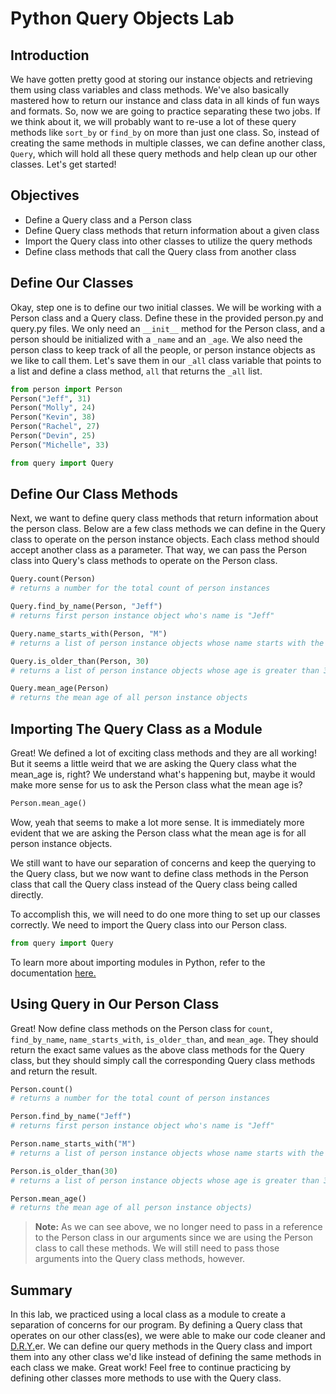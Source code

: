 
# Python Query Objects Lab

## Introduction

We have gotten pretty good at storing our instance objects and retrieving them using class variables and class methods. We've also basically mastered how to return our instance and class data in all kinds of fun ways and formats. So, now we are going to practice separating these two jobs. If we think about it, we will probably want to re-use a lot of these query methods like `sort_by` or `find_by` on more than just one class. So, instead of creating the same methods in multiple classes, we can define another class, `Query`, which will hold all these query methods and help clean up our other classes. Let's get started!

## Objectives
* Define a Query class and a Person class
* Define Query class methods that return information about a given class
* Import the Query class into other classes to utilize the query methods
* Define class methods that call the Query class from another class

## Define Our Classes

Okay, step one is to define our two initial classes. We will be working with a Person class and a Query class. Define these in the provided person.py and query.py files. We only need an `__init__` method for the Person class, and a person should be initialized with a `_name` and an `_age`. We also need the person class to keep track of all the people, or person instance objects as we like to call them. Let's save them in our `_all` class variable that points to a list and define a class method, `all` that returns the `_all` list.


```python
from person import Person
Person("Jeff", 31)
Person("Molly", 24)
Person("Kevin", 38)
Person("Rachel", 27)
Person("Devin", 25)
Person("Michelle", 33)
```


```python
from query import Query
```

## Define Our Class Methods 
Next, we want to define query class methods that return information about the person class. Below are a few class methods we can define in the Query class to operate on the person instance objects.  Each class method should accept another class as a parameter.  That way, we can pass the Person class into Query's class methods to operate on the Person class.


```python
Query.count(Person) 
# returns a number for the total count of person instances
```


```python
Query.find_by_name(Person, "Jeff") 
# returns first person instance object who's name is "Jeff"
```


```python
Query.name_starts_with(Person, "M") 
# returns a list of person instance objects whose name starts with the letter 'M'
```


```python
Query.is_older_than(Person, 30) 
# returns a list of person instance objects whose age is greater than 30
```


```python
Query.mean_age(Person) 
# returns the mean age of all person instance objects
```

## Importing The Query Class as a Module

Great! We defined a lot of exciting class methods and they are all working! But it seems a little weird that we are asking the Query class what the mean_age is, right? We understand what's happening but, maybe it would make more sense for us to ask the Person class what the mean age is?

```python
Person.mean_age()
```

Wow, yeah that seems to make a lot more sense. It is immediately more evident that we are asking the Person class what the mean age is for all person instance objects.

We still want to have our separation of concerns and keep the querying to the Query class, but we now want to define class methods in the Person class that call the Query class instead of the Query class being called directly. 

To accomplish this, we will need to do one more thing to set up our classes correctly. We need to import the Query class into our Person class.

```python 
from query import Query
```

To learn more about importing modules in Python, refer to the documentation [here.](https://docs.python.org/2/tutorial/modules.html)

## Using Query in Our Person Class

Great! Now define class methods on the Person class for `count`, `find_by_name`, `name_starts_with`, `is_older_than`, and `mean_age`. They should return the exact same values as the above class methods for the Query class, but they should simply call the corresponding Query class methods and return the result.


```python
Person.count() 
# returns a number for the total count of person instances

Person.find_by_name("Jeff") 
# returns first person instance object who's name is "Jeff"

Person.name_starts_with("M") 
# returns a list of person instance objects whose name starts with the letter 'M'

Person.is_older_than(30) 
# returns a list of person instance objects whose age is greater than 30

Person.mean_age() 
# returns the mean age of all person instance objects)
```

> **Note:** As we can see above, we no longer need to pass in a reference to the Person class in our arguments since we are using the Person class to call these methods. We will still need to pass those arguments into the Query class methods, however.

## Summary


In this lab, we practiced using a local class as a module to create a separation of concerns for our program. By defining a Query class that operates on our other class(es), we were able to make our code cleaner and [D.R.Y.](https://en.wikipedia.org/wiki/Don%27t_repeat_yourself)er. We can define our query methods in the Query class and import them into any other class we'd like instead of defining the same methods in each class we make. Great work! Feel free to continue practicing by defining other classes more methods to use with the Query class.
